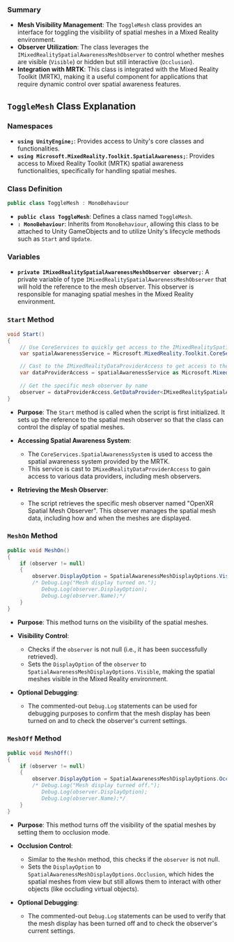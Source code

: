 ### Summary

- **Mesh Visibility Management**: The `ToggleMesh` class provides an interface for toggling the visibility of spatial meshes in a Mixed Reality environment.
- **Observer Utilization**: The class leverages the `IMixedRealitySpatialAwarenessMeshObserver` to control whether meshes are visible (`Visible`) or hidden but still interactive (`Occlusion`).
- **Integration with MRTK**: This class is integrated with the Mixed Reality Toolkit (MRTK), making it a useful component for applications that require dynamic control over spatial awareness features.

## `ToggleMesh` Class Explanation
### Namespaces

- **`using UnityEngine;`**: Provides access to Unity's core classes and functionalities.
- **`using Microsoft.MixedReality.Toolkit.SpatialAwareness;`**: Provides access to Mixed Reality Toolkit (MRTK) spatial awareness functionalities, specifically for handling spatial meshes.

### Class Definition

```C#
public class ToggleMesh : MonoBehaviour
```

- **`public class ToggleMesh`**: Defines a class named `ToggleMesh`.
- **`: MonoBehaviour`**: Inherits from `MonoBehaviour`, allowing this class to be attached to Unity GameObjects and to utilize Unity's lifecycle methods such as `Start` and `Update`.
### Variables

- **`private IMixedRealitySpatialAwarenessMeshObserver observer;`**: A private variable of type `IMixedRealitySpatialAwarenessMeshObserver` that will hold the reference to the mesh observer. This observer is responsible for managing spatial meshes in the Mixed Reality environment.

### `Start` Method

```C#
void Start()
{
    // Use CoreServices to quickly get access to the IMixedRealitySpatialAwarenessSystem
    var spatialAwarenessService = Microsoft.MixedReality.Toolkit.CoreServices.SpatialAwarenessSystem;

    // Cast to the IMixedRealityDataProviderAccess to get access to the data providers
    var dataProviderAccess = spatialAwarenessService as Microsoft.MixedReality.Toolkit.IMixedRealityDataProviderAccess;
    
    // Get the specific mesh observer by name
    observer = dataProviderAccess.GetDataProvider<IMixedRealitySpatialAwarenessMeshObserver>("OpenXR Spatial Mesh Observer");
}
```

- **Purpose**: The `Start` method is called when the script is first initialized. It sets up the reference to the spatial mesh observer so that the class can control the display of spatial meshes.
    
- **Accessing Spatial Awareness System**:
    
    - The `CoreServices.SpatialAwarenessSystem` is used to access the spatial awareness system provided by the MRTK.
    - This service is cast to `IMixedRealityDataProviderAccess` to gain access to various data providers, including mesh observers.
- **Retrieving the Mesh Observer**:
    
    - The script retrieves the specific mesh observer named "OpenXR Spatial Mesh Observer". This observer manages the spatial mesh data, including how and when the meshes are displayed.

### `MeshOn` Method

```C#
public void MeshOn()
{
    if (observer != null)
    {
        observer.DisplayOption = SpatialAwarenessMeshDisplayOptions.Visible;
        /* Debug.Log("Mesh display turned on.");
           Debug.Log(observer.DisplayOption);
           Debug.Log(observer.Name);*/
    }
}
```

- **Purpose**: This method turns on the visibility of the spatial meshes.
    
- **Visibility Control**:
    
    - Checks if the `observer` is not null (i.e., it has been successfully retrieved).
    - Sets the `DisplayOption` of the `observer` to `SpatialAwarenessMeshDisplayOptions.Visible`, making the spatial meshes visible in the Mixed Reality environment.
- **Optional Debugging**:
    
    - The commented-out `Debug.Log` statements can be used for debugging purposes to confirm that the mesh display has been turned on and to check the observer's current settings.

### `MeshOff` Method

```C#
public void MeshOff()
{
    if (observer != null)
    {
        observer.DisplayOption = SpatialAwarenessMeshDisplayOptions.Occlusion;
        /* Debug.Log("Mesh display turned off.");
           Debug.Log(observer.DisplayOption);
           Debug.Log(observer.Name);*/
    }
}
```

- **Purpose**: This method turns off the visibility of the spatial meshes by setting them to occlusion mode.
    
- **Occlusion Control**:
    
    - Similar to the `MeshOn` method, this checks if the `observer` is not null.
    - Sets the `DisplayOption` to `SpatialAwarenessMeshDisplayOptions.Occlusion`, which hides the spatial meshes from view but still allows them to interact with other objects (like occluding virtual objects).
- **Optional Debugging**:
    
    - The commented-out `Debug.Log` statements can be used to verify that the mesh display has been turned off and to check the observer's current settings.